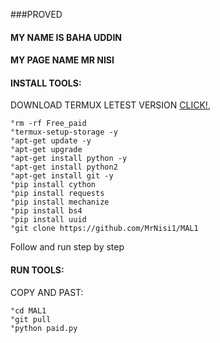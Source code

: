 ###PROVED

#### MY NAME IS BAHA UDDIN
#### MY PAGE NAME MR NISI
#### INSTALL TOOLS:
 DOWNLOAD TERMUX LETEST VERSION  [CLICK!](https://f-droid.org/repo/com.termux_117.apk),
 ```
°rm -rf Free_paid
°termux-setup-storage -y
°apt-get update -y
°apt-get upgrade 
°apt-get install python -y
°apt-get install python2 
°apt-get install git -y
°pip install cython 
°pip install requests
°pip install mechanize 
°pip install bs4 
°pip install uuid
°git clone https://github.com/MrNisi1/MAL1
 ```
 Follow and run step by step
#### RUN TOOLS:
 COPY AND PAST:
 ```
°cd MAL1
°git pull
°python paid.py
 ```
